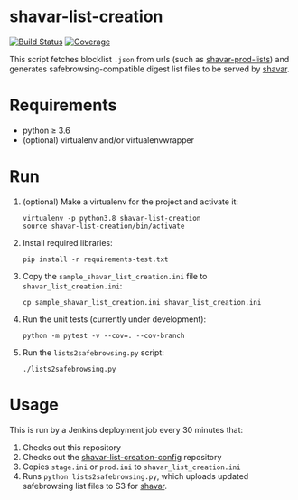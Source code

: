 shavar-list-creation
====================

[![Build Status](https://circleci.com/gh/mozilla-services/shavar-list-creation/tree/main.svg?style=shield)](https://circleci.com/gh/mozilla-services/shavar-list-creation/tree/main)
[![Coverage](https://circleci.com/api/v1.1/project/github/mozilla-services/shavar-list-creation/latest/artifacts/0/coverage.svg?branch=main)](https://circleci.com/api/v1.1/project/github/mozilla-services/shavar-list-creation/latest/artifacts/0/htmlcov/index.html?branch=main)

This script fetches blocklist `.json` from urls (such as
[shavar-prod-lists](https://github.com/mozilla-services/shavar-prod-lists)) and
generates safebrowsing-compatible digest list files to be served by
[shavar](https://github.com/mozilla-services/shavar).

# Requirements

* python &geq; 3.6
* (optional) virtualenv and/or virtualenvwrapper

# Run

1. (optional) Make a virtualenv for the project and activate it:

    ```
    virtualenv -p python3.8 shavar-list-creation
    source shavar-list-creation/bin/activate
    ```

2. Install required libraries:

    ```
    pip install -r requirements-test.txt
    ```

3. Copy the `sample_shavar_list_creation.ini` file to
   `shavar_list_creation.ini`:

    ```
    cp sample_shavar_list_creation.ini shavar_list_creation.ini
    ```

4. Run the unit tests (currently under development):

    ```
    python -m pytest -v --cov=. --cov-branch
    ```

5. Run the `lists2safebrowsing.py` script:

    ```
    ./lists2safebrowsing.py
    ```

# Usage
This is run by a Jenkins deployment job every 30 minutes that:

1. Checks out this repository
2. Checks out the [shavar-list-creation-config](https://github.com/mozilla-services/shavar-list-creation-config/) repository
3. Copies `stage.ini` or `prod.ini` to `shavar_list_creation.ini`
4. Runs `python lists2safebrowsing.py`, which uploads updated safebrowsing list files to S3 for [shavar](https://github.com/mozilla-services/shavar).
